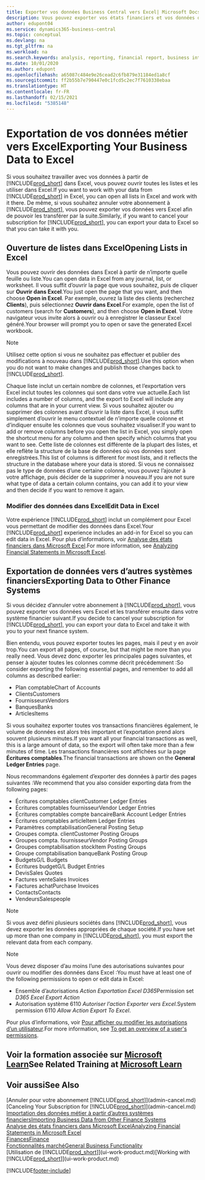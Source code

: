 ```yaml
---
title: Exporter vos données Business Central vers Excel| Microsoft Docs
description: Vous pouvez exporter vos états financiers et vos données de veille économique de Business Central vers Excel, ou ouvrir vos données dans Excel.
author: edupont04
ms.service: dynamics365-business-central
ms.topic: conceptual
ms.devlang: na
ms.tgt_pltfrm: na
ms.workload: na
ms.search.keywords: analysis, reporting, financial report, business intelligence, BI, Excel
ms.date: 10/01/2020
ms.author: edupont
ms.openlocfilehash: a65087c484e9e26cead2c6fb879e31184ed1a8cf
ms.sourcegitcommit: ff2b55b7e790447e0c1fcd5c2ec7f7610338ebaa
ms.translationtype: HT
ms.contentlocale: fr-FR
ms.lasthandoff: 02/15/2021
ms.locfileid: "5385148"
---
```

# <a name="exporting-your-business-data-to-excel"></a><span data-ttu-id="b438b-103">Exportation de vos données métier vers Excel</span><span class="sxs-lookup"><span data-stu-id="b438b-103">Exporting Your Business Data to Excel</span></span>
<span data-ttu-id="b438b-104">Si vous souhaitez travailler avec vos données à partir de [!INCLUDE[prod_short](includes/prod_short.md)] dans Excel, vous pouvez ouvrir toutes les listes et les utiliser dans Excel.</span><span class="sxs-lookup"><span data-stu-id="b438b-104">If you want to work with your data from [!INCLUDE[prod_short](includes/prod_short.md)] in Excel, you can open all lists in Excel and work with it there.</span></span> <span data-ttu-id="b438b-105">De même, si vous souhaitez annuler votre abonnement à [!INCLUDE[prod_short](includes/prod_short.md)], vous pouvez exporter vos données vers Excel afin de pouvoir les transférer par la suite.</span><span class="sxs-lookup"><span data-stu-id="b438b-105">Similarly, if you want to cancel your subscription for [!INCLUDE[prod_short](includes/prod_short.md)], you can export your data to Excel so that you can take it with you.</span></span>

## <a name="opening-lists-in-excel"></a><span data-ttu-id="b438b-106">Ouverture de listes dans Excel</span><span class="sxs-lookup"><span data-stu-id="b438b-106">Opening Lists in Excel</span></span>
<span data-ttu-id="b438b-107">Vous pouvez ouvrir des données dans Excel à partir de n’importe quelle feuille ou liste.</span><span class="sxs-lookup"><span data-stu-id="b438b-107">You can open data in Excel from any journal, list, or worksheet.</span></span> <span data-ttu-id="b438b-108">Il vous suffit d’ouvrir la page que vous souhaitez, puis de cliquer sur **Ouvrir dans Excel**.</span><span class="sxs-lookup"><span data-stu-id="b438b-108">You just open the page that you want, and then choose **Open in Excel**.</span></span> <span data-ttu-id="b438b-109">Par exemple, ouvrez la liste des clients (recherchez **Clients**), puis sélectionnez **Ouvrir dans Excel**.</span><span class="sxs-lookup"><span data-stu-id="b438b-109">For example, open the list of customers (search for **Customers**), and then choose **Open in Excel**.</span></span> <span data-ttu-id="b438b-110">Votre navigateur vous invite alors à ouvrir ou à enregistrer le classeur Excel généré.</span><span class="sxs-lookup"><span data-stu-id="b438b-110">Your browser will prompt you to open or save the generated Excel workbook.</span></span>  

> [!NOTE]
> <span data-ttu-id="b438b-111">Utilisez cette option si vous ne souhaitez pas effectuer et publier des modifications à nouveau dans [!INCLUDE[prod_short](includes/prod_short.md)].</span><span class="sxs-lookup"><span data-stu-id="b438b-111">Use this option when you do not want to make changes and publish those changes back to [!INCLUDE[prod_short](includes/prod_short.md)].</span></span>  

<span data-ttu-id="b438b-112">Chaque liste inclut un certain nombre de colonnes, et l’exportation vers Excel inclut toutes les colonnes qui sont dans votre vue actuelle.</span><span class="sxs-lookup"><span data-stu-id="b438b-112">Each list includes a number of columns, and the export to Excel will include any columns that are in your current view.</span></span> <span data-ttu-id="b438b-113">Si vous souhaitez ajouter ou supprimer des colonnes avant d’ouvrir la liste dans Excel, il vous suffit simplement d’ouvrir le menu contextuel de n’importe quelle colonne et d’indiquer ensuite les colonnes que vous souhaitez visualiser.</span><span class="sxs-lookup"><span data-stu-id="b438b-113">If you want to add or remove columns before you open the list in Excel, you simply open the shortcut menu for any column and then specify which columns that you want to see.</span></span> <span data-ttu-id="b438b-114">Cette liste de colonnes est différente de la plupart des listes, et elle reflète la structure de la base de données où vos données sont enregistrées.</span><span class="sxs-lookup"><span data-stu-id="b438b-114">This list of columns is different for most lists, and it reflects the structure in the database where your data is stored.</span></span> <span data-ttu-id="b438b-115">Si vous ne connaissez pas le type de données d’une certaine colonne, vous pouvez l’ajouter à votre affichage, puis décider de la supprimer à nouveau.</span><span class="sxs-lookup"><span data-stu-id="b438b-115">If you are not sure what type of data a certain column contains, you can add it to your view and then decide if you want to remove it again.</span></span>  

### <a name="edit-data-in-excel"></a><span data-ttu-id="b438b-116">Modifier des données dans Excel</span><span class="sxs-lookup"><span data-stu-id="b438b-116">Edit Data in Excel</span></span>
<span data-ttu-id="b438b-117">Votre expérience [!INCLUDE[prod_short](includes/prod_short.md)] inclut un complément pour Excel vous permettant de modifier des données dans Excel.</span><span class="sxs-lookup"><span data-stu-id="b438b-117">Your [!INCLUDE[prod_short](includes/prod_short.md)] experience includes an add-in for Excel so you can edit data in Excel.</span></span> <span data-ttu-id="b438b-118">Pour plus d’informations, voir [Analyse des états financiers dans Microsoft Excel](finance-analyze-excel.md).</span><span class="sxs-lookup"><span data-stu-id="b438b-118">For more information, see [Analyzing Financial Statements in Microsoft Excel](finance-analyze-excel.md).</span></span>  

## <a name="exporting-data-to-other-finance-systems"></a><span data-ttu-id="b438b-119">Exportation de données vers d’autres systèmes financiers</span><span class="sxs-lookup"><span data-stu-id="b438b-119">Exporting Data to Other Finance Systems</span></span>
<span data-ttu-id="b438b-120">Si vous décidez d’annuler votre abonnement à [!INCLUDE[prod_short](includes/prod_short.md)], vous pouvez exporter vos données vers Excel et les transférer ensuite dans votre système financier suivant.</span><span class="sxs-lookup"><span data-stu-id="b438b-120">If you decide to cancel your subscription for [!INCLUDE[prod_short](includes/prod_short.md)], you can export your data to Excel and take it with you to your next finance system.</span></span>  

<span data-ttu-id="b438b-121">Bien entendu, vous pouvez exporter toutes les pages, mais il peut y en avoir trop.</span><span class="sxs-lookup"><span data-stu-id="b438b-121">You can export all pages, of course, but that might be more than you really need.</span></span> <span data-ttu-id="b438b-122">Vous devez donc exporter les principales pages suivantes, et penser à ajouter toutes les colonnes comme décrit précédemment :</span><span class="sxs-lookup"><span data-stu-id="b438b-122">So consider exporting the following essential pages, and remember to add all columns as described earlier:</span></span>  

* <span data-ttu-id="b438b-123">Plan comptable</span><span class="sxs-lookup"><span data-stu-id="b438b-123">Chart of Accounts</span></span>  
* <span data-ttu-id="b438b-124">Clients</span><span class="sxs-lookup"><span data-stu-id="b438b-124">Customers</span></span>  
* <span data-ttu-id="b438b-125">Fournisseurs</span><span class="sxs-lookup"><span data-stu-id="b438b-125">Vendors</span></span>  
* <span data-ttu-id="b438b-126">Banques</span><span class="sxs-lookup"><span data-stu-id="b438b-126">Banks</span></span>  
* <span data-ttu-id="b438b-127">Articles</span><span class="sxs-lookup"><span data-stu-id="b438b-127">Items</span></span>  

<span data-ttu-id="b438b-128">Si vous souhaitez exporter toutes vos transactions financières également, le volume de données est alors très important et l’exportation prend alors souvent plusieurs minutes.</span><span class="sxs-lookup"><span data-stu-id="b438b-128">If you want all your financial transactions as well, this is a large amount of data, so the export will often take more than a few minutes of time.</span></span> <span data-ttu-id="b438b-129">Les transactions financières sont affichées sur la page **Écritures comptables**.</span><span class="sxs-lookup"><span data-stu-id="b438b-129">The financial transactions are shown on the **General Ledger Entries** page.</span></span>  

<span data-ttu-id="b438b-130">Nous recommandons également d’exporter des données à partir des pages suivantes :</span><span class="sxs-lookup"><span data-stu-id="b438b-130">We recommend that you also consider exporting data from the following pages:</span></span>  

* <span data-ttu-id="b438b-131">Écritures comptables client</span><span class="sxs-lookup"><span data-stu-id="b438b-131">Customer Ledger Entries</span></span>  
* <span data-ttu-id="b438b-132">Écritures comptables fournisseur</span><span class="sxs-lookup"><span data-stu-id="b438b-132">Vendor Ledger Entries</span></span>  
* <span data-ttu-id="b438b-133">Écritures comptables compte bancaire</span><span class="sxs-lookup"><span data-stu-id="b438b-133">Bank Account Ledger Entries</span></span>  
* <span data-ttu-id="b438b-134">Écritures comptables article</span><span class="sxs-lookup"><span data-stu-id="b438b-134">Item Ledger Entries</span></span>  
* <span data-ttu-id="b438b-135">Paramètres comptabilisation</span><span class="sxs-lookup"><span data-stu-id="b438b-135">General Posting Setup</span></span>  
* <span data-ttu-id="b438b-136">Groupes compta. client</span><span class="sxs-lookup"><span data-stu-id="b438b-136">Customer Posting Groups</span></span>  
* <span data-ttu-id="b438b-137">Groupes compta. fournisseur</span><span class="sxs-lookup"><span data-stu-id="b438b-137">Vendor Posting Groups</span></span>  
* <span data-ttu-id="b438b-138">Groupes comptabilisation stock</span><span class="sxs-lookup"><span data-stu-id="b438b-138">Item Posting Groups</span></span>  
* <span data-ttu-id="b438b-139">Groupe comptabilisation banque</span><span class="sxs-lookup"><span data-stu-id="b438b-139">Bank Posting Group</span></span>  
* <span data-ttu-id="b438b-140">Budgets</span><span class="sxs-lookup"><span data-stu-id="b438b-140">G/L Budgets</span></span>  
* <span data-ttu-id="b438b-141">Écritures budget</span><span class="sxs-lookup"><span data-stu-id="b438b-141">G/L Budget Entries</span></span>  
* <span data-ttu-id="b438b-142">Devis</span><span class="sxs-lookup"><span data-stu-id="b438b-142">Sales Quotes</span></span>  
* <span data-ttu-id="b438b-143">Factures vente</span><span class="sxs-lookup"><span data-stu-id="b438b-143">Sales Invoices</span></span>  
* <span data-ttu-id="b438b-144">Factures achat</span><span class="sxs-lookup"><span data-stu-id="b438b-144">Purchase Invoices</span></span>  
* <span data-ttu-id="b438b-145">Contacts</span><span class="sxs-lookup"><span data-stu-id="b438b-145">Contacts</span></span>  
* <span data-ttu-id="b438b-146">Vendeurs</span><span class="sxs-lookup"><span data-stu-id="b438b-146">Salespeople</span></span>  

> [!NOTE]  
> <span data-ttu-id="b438b-147">Si vous avez défini plusieurs sociétés dans [!INCLUDE[prod_short](includes/prod_short.md)], vous devez exporter les données appropriées de chaque société.</span><span class="sxs-lookup"><span data-stu-id="b438b-147">If you have set up more than one company in [!INCLUDE[prod_short](includes/prod_short.md)], you must export the relevant data from each company.</span></span>

> [!NOTE]
> <span data-ttu-id="b438b-148">Vous devez disposer d’au moins l’une des autorisations suivantes pour ouvrir ou modifier des données dans Excel :</span><span class="sxs-lookup"><span data-stu-id="b438b-148">You must have at least one of the following permissions to open or edit data in Excel:</span></span>
>    - <span data-ttu-id="b438b-149">Ensemble d’autorisations *Action Exportation Excel D365*</span><span class="sxs-lookup"><span data-stu-id="b438b-149">Permission set *D365 Excel Export Action*</span></span>  
>    - <span data-ttu-id="b438b-150">Autorisation système 6110 *Autoriser l’action Exporter vers Excel*.</span><span class="sxs-lookup"><span data-stu-id="b438b-150">System permission 6110 *Allow Action Export To Excel*.</span></span>  

<span data-ttu-id="b438b-151">Pour plus d’informations, voir [Pour afficher ou modifier les autorisations d’un utilisateur](ui-define-granular-permissions.md#to-get-an-overview-of-a-users-permissions).</span><span class="sxs-lookup"><span data-stu-id="b438b-151">For more information, see [To get an overview of a user's permissions](ui-define-granular-permissions.md#to-get-an-overview-of-a-users-permissions).</span></span>

## <a name="see-related-training-at-microsoft-learn"></a><span data-ttu-id="b438b-152">Voir la formation associée sur [Microsoft Learn](/learn/modules/configure-powerbi-excel-dynamics-365-business-central/index)</span><span class="sxs-lookup"><span data-stu-id="b438b-152">See Related Training at [Microsoft Learn](/learn/modules/configure-powerbi-excel-dynamics-365-business-central/index)</span></span>

## <a name="see-also"></a><span data-ttu-id="b438b-153">Voir aussi</span><span class="sxs-lookup"><span data-stu-id="b438b-153">See Also</span></span>
<span data-ttu-id="b438b-154">[Annuler pour votre abonnement [!INCLUDE[prod_short](includes/prod_short.md)]](admin-cancel.md)</span><span class="sxs-lookup"><span data-stu-id="b438b-154">[Canceling Your Subscription for [!INCLUDE[prod_short](includes/prod_short.md)]](admin-cancel.md)</span></span>  
[<span data-ttu-id="b438b-155">Importation des données métier à partir d’autres systèmes financiers</span><span class="sxs-lookup"><span data-stu-id="b438b-155">Importing Business Data from Other Finance Systems</span></span>](across-import-data-configuration-packages.md)  
[<span data-ttu-id="b438b-156">Analyse des états financiers dans Microsoft Excel</span><span class="sxs-lookup"><span data-stu-id="b438b-156">Analyzing Financial Statements in Microsoft Excel</span></span>](finance-analyze-excel.md)  
[<span data-ttu-id="b438b-157">Finances</span><span class="sxs-lookup"><span data-stu-id="b438b-157">Finance</span></span>](finance.md)  
[<span data-ttu-id="b438b-158">Fonctionnalités marché</span><span class="sxs-lookup"><span data-stu-id="b438b-158">General Business Functionality</span></span>](ui-across-business-areas.md)  
<span data-ttu-id="b438b-159">[Utilisation de [!INCLUDE[prod_short](includes/prod_short.md)]](ui-work-product.md)</span><span class="sxs-lookup"><span data-stu-id="b438b-159">[Working with [!INCLUDE[prod_short](includes/prod_short.md)]](ui-work-product.md)</span></span>  


[!INCLUDE[footer-include](includes/footer-banner.md)]